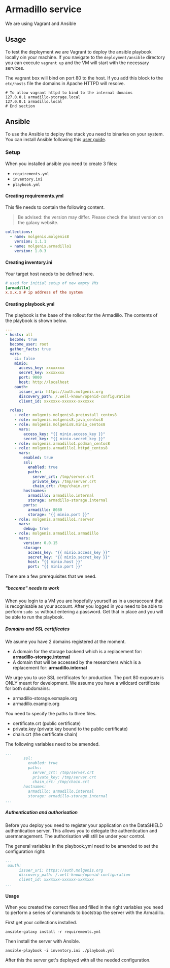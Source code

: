 # Armadillo service
We are using Vagrant and Ansible
## Usage 
To test the deployment we are Vagrant to deploy the ansible playbook locally oin your machine.
If you navigate to the `deployment/ansible` directory you can execute `vagrant up` and the VM will start with the necessary services.

The vagrant box will bind on port 80 to the host. If you add this block to the `etc/hosts` file the domains 
in Apache HTTPD will resolve.

```
# To allow vagrant httpd to bind to the internal domains
127.0.0.1 armadillo-storage.local
127.0.0.1 armadillo.local
# End section
``` 
## Ansible
To use the Ansible to deploy the stack you need to binaries on your system. You can install Ansible following this [user guide](https://docs.ansible.com/ansible/latest/installation_guide/intro_installation.html).
### Setup
When you installed ansible you need to create 3 files:

- `requirements.yml`
- `inventory.ini`
- `playbook.yml`

#### Creating requirements.yml
This file needs to contain the following content. 

> Be advised: the version may differ. Please check the latest version on the galaxy website.

```yaml
collections:
  - name: molgenis.molgenis8
    version: 1.1.1
  - name: molgenis.armadillo1
    version: 1.0.3
```
#### Creating inventory.ini
Your target host needs to be defined here.

```ini
# used for initial setup of new empty VMs
[armadillo]
x.x.x.x # ip address of the system
```
#### Creating playbook.yml
The playbook is the base of the rollout for the Armadillo. The contents of the playbook is shown below.

```yaml
---
- hosts: all
  become: true
  become_user: root
  gather_facts: true
  vars:
    ci: false
    minio:
      access_key: xxxxxxxx
      secret_key: xxxxxxxx
      port: 9000
      host: http://localhost
    oauth:
      issuer_uri: https://auth.molgenis.org
      discovery_path: /.well-known/openid-configuration
      client_id: xxxxxxx-xxxxxx-xxxxxxx

  roles:
    - role: molgenis.molgenis8.preinstall_centos8
    - role: molgenis.molgenis8.java_centos8
    - role: molgenis.molgenis8.minio_centos8
      vars:
        access_key: "{{ minio.access_key }}"
        secret_key: "{{ minio.secret_key }}"
    - role: molgenis.armadillo1.podman_centos8
    - role: molgenis.armadillo1.httpd_centos8
      vars:
        enabled: true
        ssl: 
          enabled: true
          paths:
            server_crt: /tmp/server.crt
            private_key: /tmp/server.crt
            chain_crt: /tmp/chain.crt
        hostnames:
          armadillo: armadillo.internal
          storage: armadillo-storage.internal
        ports:
          armadillo: 8080
          storage: "{{ minio.port }}"
    - role: molgenis.armadillo1.rserver
      vars: 
        debug: true
    - role: molgenis.armadillo1.armadillo
      vars:
        version: 0.0.15
        storage:
          access_key: "{{ minio.access_key }}"
          secret_key: "{{ minio.secret_key }}"
          host: "{{ minio.host }}"
          port: "{{ minio.port }}"
```

There are a few prerequisites that we need. 

##### "become" needs to work
When you login to a VM you are hopefully yourself as in a useraccount that is recognisable as your account. After you logged in you need to be able to perform `sudo su` without entering a password. Get that in place and you will be able to run the playbook.
##### Domains and SSL certificates
We asume you have 2 domains registered at the moment. 

- A domain for the storage backend which is a replacement for: **armadillo-storage.internal**
- A domain that will be accessed by the researchers which is a replacement for: **armadillo.internal**

We urge you to use SSL certificates for production. The port 80 exposure is ONLY meant for development.
We assume you have a wildcard certificate for both subdomains:
- armadillo-storage.exmaple.org
- armadillo.example.org

You need to specify the paths to three files.
- certificate.crt (public certificate)
- private.key (private key bound to the public certificate)
- chain.crt (the certificate chain)

The following variables need to be amended.

```yaml
...
        ssl: 
          enabled: true
          paths:
            server_crt: /tmp/server.crt
            private_key: /tmp/server.crt
            chain_crt: /tmp/chain.crt
        hostnames:
          armadillo: armadillo.internal
          storage: armadillo-storage.internal
...
```

##### Authentication and authorisation
Before you deploy you need to register your application on the DataSHIELD authentication server. This allows you to delegate the authentication and usermanagement. The authorisation will still be under your control.

The general variables in the playbook.yml need to be amended to set the configuration right:

```yaml
...
 oauth:
      issuer_uri: https://auth.molgenis.org
      discovery_path: /.well-known/openid-configuration
      client_id: xxxxxxx-xxxxxx-xxxxxxx
...
```

#### Usage
When you created the correct files and filled in the right variables you need to perform a series of commands to bootstrap the server with the Armadillo.

First get your collections installed.

`ansible-galaxy install -r requirements.yml`

Then install the server with Ansible.

`ansible-playbook -i inventory.ini ./playbook.yml`

After this the server get's deployed with all the needed configuration.



